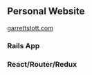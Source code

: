 ## Personal Website 
[garrettstott.com](http://www.garrettstott.com)
### Rails App
### React/Router/Redux

